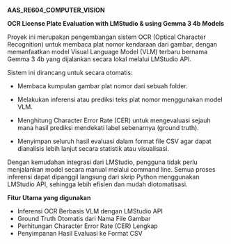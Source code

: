 **AAS_RE604_COMPUTER_VISION**

**OCR License Plate Evaluation with LMStudio & using Gemma 3 4b Models**

Proyek ini merupakan pengembangan sistem OCR (Optical Character Recognition) untuk membaca plat nomor kendaraan dari gambar, dengan memanfaatkan model Visual Language Model (VLM) terbaru bernama Gemma 3 4b yang dijalankan secara lokal melalui LMStudio API.

Sistem ini dirancang untuk secara otomatis:

* Membaca kumpulan gambar plat nomor dari sebuah folder.

* Melakukan inferensi atau prediksi teks plat nomor menggunakan model VLM.

* Menghitung Character Error Rate (CER) untuk mengevaluasi sejauh mana hasil prediksi mendekati label sebenarnya (ground truth).

* Menyimpan seluruh hasil evaluasi dalam format file CSV agar dapat dianalisis lebih lanjut secara statistik atau visualisasi.

Dengan kemudahan integrasi dari LMStudio, pengguna tidak perlu menjalankan model secara manual melalui command line. Semua proses inferensi dapat dipanggil langsung dari skrip Python menggunakan LMStudio API, sehingga lebih efisien dan mudah diotomatisasi.

**Fitur Utama yang digunakan**
* Inferensi OCR Berbasis VLM dengan LMStudio API
* Ground Truth Otomatis dari Nama File Gambar
* Perhitungan Character Error Rate (CER) Lengkap
* Penyimpanan Hasil Evaluasi ke Format CSV
